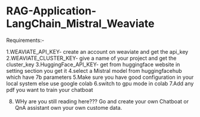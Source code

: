 # RAG-Application-LangChain_Mistral_Weaviate


Requirements:-

1.WEAVIATE_API_KEY- create an account on weaviate and get the api_key
2.WEAVIATE_CLUSTER_KEY- give a name of your project and get the cluster_key
3.HuggingFace_API_KEY-  get from huggingface website in setting section you get it
4.select a Mistral model from huggingfacehub which have 7b parameters
5.Make sure you have good configuration in your local system else use google colab
6.switch to gpu mode in colab
7.Add any pdf you want to train your chatboat


8. WHy are you still reading here??? Go and create your own Chatboat or QnA assistant own your own custome data.
